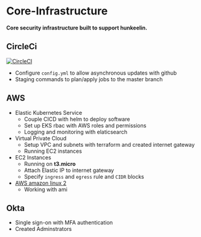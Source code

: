 # Core-Infrastructure
  **Core security infrastructure built to support hunkeelin.** 


## CircleCi

[![CircleCI](https://circleci.com/gh/hunkeelin/infrastructure.svg?style=shield)](https://circleci.com/gh/hunkeelin/infrastructure)
 - Configure `config.yml` to allow asynchronous updates with github
 - Staging commands to plan/apply jobs to the master branch

## AWS
 - Elastic Kubernetes Service
    - Couple CICD with helm to deploy software
    - Set up EKS rbac with AWS roles and permissions
    - Logging and monitoring with elaticsearch     
 - Virtual Private Cloud
   - Setup VPC and subnets with terraform and created internet gateway
   - Running EC2 instances
 - EC2 Instances
   - Running on **t3.micro**
   - Attach Elastic IP to internet gateway
   - Specify `ingress` and `egress` rule and `CIDR` blocks
 - [AWS amazon linux 2](https://aws.amazon.com/amazon-linux-2/)
   - Working with ami

## Okta

 - Single sign-on with MFA authentication
 - Created Adminstrators
